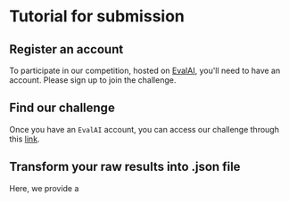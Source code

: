 # Tutorial for submission
## Register an account
To participate in our competition, hosted on [EvalAI](https://eval.ai), you'll need to have an account. Please sign up to join the challenge.

## Find our challenge
Once you have an `EvalAI` account, you can access our challenge through this [link](https://eval.ai/web/challenges/challenge-page/2375/).

## Transform your raw results into .json file
Here, we provide a 
